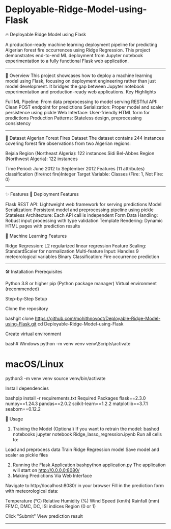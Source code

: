 # Deployable-Ridge-Model-using-Flask

🔥 Deployable Ridge Model using Flask

A production-ready machine learning deployment pipeline for predicting Algerian forest fire occurrences using Ridge Regression. This project demonstrates end-to-end ML deployment from Jupyter notebook experimentation to a fully functional Flask web application.

_______________________________________________________________________________

🎯 Overview
This project showcases how to deploy a machine learning model using Flask, focusing on deployment engineering rather than just model development. It bridges the gap between Jupyter notebook experimentation and production-ready web applications.
Key Highlights

Full ML Pipeline: From data preprocessing to model serving
RESTful API: Clean POST endpoint for predictions
Serialization: Proper model and scaler persistence using pickle
Web Interface: User-friendly HTML form for predictions
Production Patterns: Stateless design, preprocessing consistency

_______________________________________________________________________________

🌲 Dataset
Algerian Forest Fires Dataset
The dataset contains 244 instances covering forest fire observations from two Algerian regions:

Bejaia Region (Northeast Algeria): 122 instances
Sidi Bel-Abbes Region (Northwest Algeria): 122 instances

Time Period: June 2012 to September 2012
Features (11 attributes)
classification (fire/not fire)Integer
Target Variable: Classes (Fire: 1, Not Fire: 0)

_______________________________________________________________________________

✨ Features
🚀 Deployment Features

Flask REST API: Lightweight web framework for serving predictions
Model Serialization: Persistent model and preprocessing pipeline using pickle
Stateless Architecture: Each API call is independent
Form Data Handling: Robust input processing with type validation
Template Rendering: Dynamic HTML pages with prediction results

🤖 Machine Learning Features

Ridge Regression: L2 regularized linear regression
Feature Scaling: StandardScaler for normalization
Multi-feature Input: Handles 9 meteorological variables
Binary Classification: Fire occurrence prediction

_______________________________________________________________________________

🛠️ Installation
Prerequisites

Python 3.8 or higher
pip (Python package manager)
Virtual environment (recommended)

Step-by-Step Setup

Clone the repository

bashgit clone https://github.com/mohithnovoct/Deployable-Ridge-Model-using-Flask.git
cd Deployable-Ridge-Model-using-Flask

Create virtual environment

bash# Windows
python -m venv venv
venv\Scripts\activate

# macOS/Linux
python3 -m venv venv
source venv/bin/activate

Install dependencies

bashpip install -r requirements.txt
Required Packages
flask==2.3.0
numpy==1.24.3
pandas==2.0.2
scikit-learn==1.2.2
matplotlib==3.7.1
seaborn==0.12.2

🚀 Usage
1. Training the Model (Optional)
If you want to retrain the model:
bashcd notebooks
jupyter notebook Ridge_lasso_regression.ipynb
Run all cells to:

Load and preprocess data
Train Ridge Regression model
Save model and scaler as pickle files

2. Running the Flask Application
bashpython application.py
The application will start on http://0.0.0.0:8080/
3. Making Predictions
Via Web Interface

Navigate to http://localhost:8080/ in your browser
Fill in the prediction form with meteorological data:

Temperature (°C)
Relative Humidity (%)
Wind Speed (km/h)
Rainfall (mm)
FFMC, DMC, DC, ISI indices
Region (0 or 1)


Click "Submit"
View prediction result

_______________________________________________________________________________

